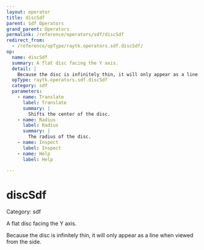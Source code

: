 ```yaml
---
layout: operator
title: discSdf
parent: Sdf Operators
grand_parent: Operators
permalink: /reference/operators/sdf/discSdf
redirect_from:
  - /reference/opType/raytk.operators.sdf.discSdf/
op:
  name: discSdf
  summary: A flat disc facing the Y axis.
  detail: |
    Because the disc is infinitely thin, it will only appear as a line when viewed from the side.
  opType: raytk.operators.sdf.discSdf
  category: sdf
  parameters:
    - name: Translate
      label: Translate
      summary: |
        Shifts the center of the disc.
    - name: Radius
      label: Radius
      summary: |
        The radius of the disc.
    - name: Inspect
      label: Inspect
    - name: Help
      label: Help

---
```


# discSdf

Category: sdf



A flat disc facing the Y axis.

Because the disc is infinitely thin, it will only appear as a line when viewed from the side.